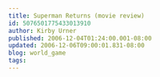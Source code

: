 ```yaml
---
title: Superman Returns (movie review)
id: 5076501775433013910
author: Kirby Urner
published: 2006-12-04T01:24:00.001-08:00
updated: 2006-12-06T09:00:01.831-08:00
blog: world_game
tags: 
---
```


